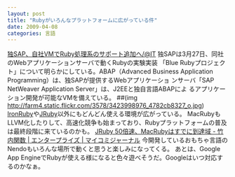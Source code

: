 ```yaml
---
layout: post
title: "Rubyがいろんなプラットフォームに広がっている件"
date: 2009-04-08
categories: 言語
---
```

 [独SAP、自社VMでRuby処理系のサポート追加へ/@IT](http://www.atmarkit.co.jp/news/200904/01/blueruby.html)
 独SAPは3月27日、同社のWebアプリケーションサーバで動くRubyの実験実装
 「Blue Rubyプロジェクト」について明らかにしている。ABAP（Advanced
 Business Application Programming）は、独SAPが提供するWebアプリケーショ
 ンサーバ「SAP NetWeaver Application Server」は、J2EEと独自言語ABAPによ
 るアプリケーション開発が可能なVMを備えている。
 ##(img http://farm4.static.flickr.com/3578/3423998976_4782cb8327_o.jpg)
[IronRuby](http://www.ironruby.net/)や[JRuby](http://jruby.codehaus.org/)以外にもどんどん使える環境が広がっている。
MacRubyもLLVM化したりして、高速化競争も始まっており、Rubyプラットフォームの普及は最終段階に来ているのかも。
 [JRuby 50倍速、MacRubyはすでに到達域 - 竹内関数 | エンタープライズ | マイコミジャーナル](http://journal.mycom.co.jp/news/2009/04/07/035/index.html) 
今開発しているおもちゃ言語のNendoもいろんな場所で動くと思うと楽しみになってくる。
あとは、Google App EngineでRubyが使える様になると色々遊べそうだ。Googleはいつ対応するのかなぁ。

